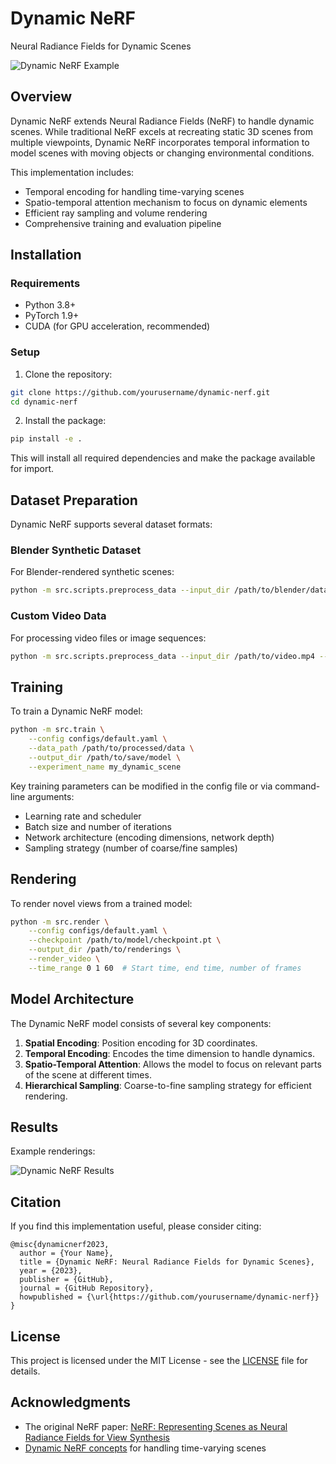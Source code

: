 # Dynamic NeRF

Neural Radiance Fields for Dynamic Scenes

![Dynamic NeRF Example](docs/images/dynamic_nerf_example.png)

## Overview

Dynamic NeRF extends Neural Radiance Fields (NeRF) to handle dynamic scenes. While traditional NeRF excels at recreating static 3D scenes from multiple viewpoints, Dynamic NeRF incorporates temporal information to model scenes with moving objects or changing environmental conditions.

This implementation includes:
- Temporal encoding for handling time-varying scenes
- Spatio-temporal attention mechanism to focus on dynamic elements
- Efficient ray sampling and volume rendering
- Comprehensive training and evaluation pipeline

## Installation

### Requirements
- Python 3.8+
- PyTorch 1.9+
- CUDA (for GPU acceleration, recommended)

### Setup

1. Clone the repository:
```bash
git clone https://github.com/yourusername/dynamic-nerf.git
cd dynamic-nerf
```

2. Install the package:
```bash
pip install -e .
```

This will install all required dependencies and make the package available for import.

## Dataset Preparation

Dynamic NeRF supports several dataset formats:

### Blender Synthetic Dataset

For Blender-rendered synthetic scenes:

```bash
python -m src.scripts.preprocess_data --input_dir /path/to/blender/data --output_dir /path/to/output --dataset_type blender
```

### Custom Video Data

For processing video files or image sequences:

```bash
python -m src.scripts.preprocess_data --input_dir /path/to/video.mp4 --output_dir /path/to/output --dataset_type custom_video --fps 24
```

## Training

To train a Dynamic NeRF model:

```bash
python -m src.train \
    --config configs/default.yaml \
    --data_path /path/to/processed/data \
    --output_dir /path/to/save/model \
    --experiment_name my_dynamic_scene
```

Key training parameters can be modified in the config file or via command-line arguments:
- Learning rate and scheduler
- Batch size and number of iterations
- Network architecture (encoding dimensions, network depth)
- Sampling strategy (number of coarse/fine samples)

## Rendering

To render novel views from a trained model:

```bash
python -m src.render \
    --config configs/default.yaml \
    --checkpoint /path/to/model/checkpoint.pt \
    --output_dir /path/to/renderings \
    --render_video \
    --time_range 0 1 60  # Start time, end time, number of frames
```

## Model Architecture

The Dynamic NeRF model consists of several key components:

1. **Spatial Encoding**: Position encoding for 3D coordinates.
2. **Temporal Encoding**: Encodes the time dimension to handle dynamics.
3. **Spatio-Temporal Attention**: Allows the model to focus on relevant parts of the scene at different times.
4. **Hierarchical Sampling**: Coarse-to-fine sampling strategy for efficient rendering.

## Results

Example renderings:

![Dynamic NeRF Results](docs/images/results_comparison.png)

## Citation

If you find this implementation useful, please consider citing:

```
@misc{dynamicnerf2023,
  author = {Your Name},
  title = {Dynamic NeRF: Neural Radiance Fields for Dynamic Scenes},
  year = {2023},
  publisher = {GitHub},
  journal = {GitHub Repository},
  howpublished = {\url{https://github.com/yourusername/dynamic-nerf}}
}
```

## License

This project is licensed under the MIT License - see the [LICENSE](LICENSE) file for details.

## Acknowledgments

- The original NeRF paper: [NeRF: Representing Scenes as Neural Radiance Fields for View Synthesis](https://arxiv.org/abs/2003.08934)
- [Dynamic NeRF concepts](https://arxiv.org/abs/2011.13961) for handling time-varying scenes 